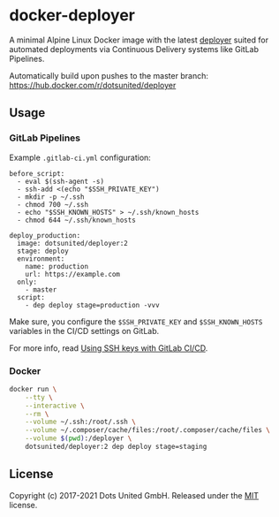 docker-deployer
===============

A minimal Alpine Linux Docker image with the latest
[deployer](https://deployer.org) suited for automated deployments
via Continuous Delivery systems like GitLab Pipelines.

Automatically build upon pushes to the master branch:
https://hub.docker.com/r/dotsunited/deployer

Usage
-----

### GitLab Pipelines

Example `.gitlab-ci.yml` configuration:

```
before_script:
  - eval $(ssh-agent -s)
  - ssh-add <(echo "$SSH_PRIVATE_KEY")
  - mkdir -p ~/.ssh
  - chmod 700 ~/.ssh
  - echo "$SSH_KNOWN_HOSTS" > ~/.ssh/known_hosts
  - chmod 644 ~/.ssh/known_hosts

deploy_production:
  image: dotsunited/deployer:2
  stage: deploy
  environment:
    name: production
    url: https://example.com
  only:
    - master
  script:
    - dep deploy stage=production -vvv
```

Make sure, you configure the `$SSH_PRIVATE_KEY` and `$SSH_KNOWN_HOSTS` variables
in the CI/CD settings on GitLab.

For more info, read
[Using SSH keys with GitLab CI/CD](https://docs.gitlab.com/ee/ci/ssh_keys/README.html).

### Docker

```bash
docker run \
    --tty \
    --interactive \
    --rm \
    --volume ~/.ssh:/root/.ssh \
    --volume ~/.composer/cache/files:/root/.composer/cache/files \
    --volume $(pwd):/deployer \
    dotsunited/deployer:2 dep deploy stage=staging
```

License
-------

Copyright (c) 2017-2021 Dots United GmbH.
Released under the [MIT](LICENSE) license.
